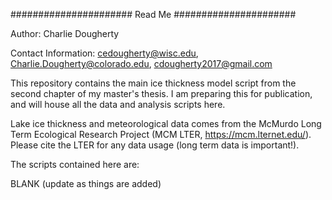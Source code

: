 ###################### Read Me ######################

Author: Charlie Dougherty

Contact Information: cedougherty@wisc.edu, Charlie.Dougherty@colorado.edu, cdougherty2017@gmail.com

This repository contains the main ice thickness model script from the second chapter of my master's thesis. I am preparing this for publication, and will house all the data and analysis scripts here. 

Lake ice thickness and meteorological data comes from the McMurdo Long Term Ecological Research Project (MCM LTER, https://mcm.lternet.edu/). Please cite the LTER for any data usage (long term data is important!).

The scripts contained here are: 

BLANK (update as things are added)

